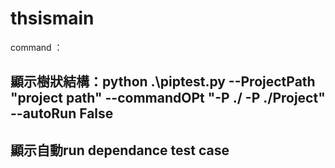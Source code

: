 # thsismain
command ：
## 顯示樹狀結構：python  .\piptest.py  --ProjectPath "project path" --commandOPt "-P ./ -P ./Project" --autoRun False
## 顯示自動run dependance test case
